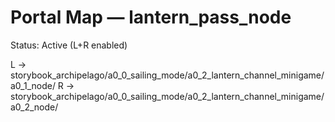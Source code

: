 # Portal Map — lantern_pass_node

Status: Active (L+R enabled)

L → storybook_archipelago/a0_0_sailing_mode/a0_2_lantern_channel_minigame/a0_1_node/
R → storybook_archipelago/a0_0_sailing_mode/a0_2_lantern_channel_minigame/a0_2_node/
